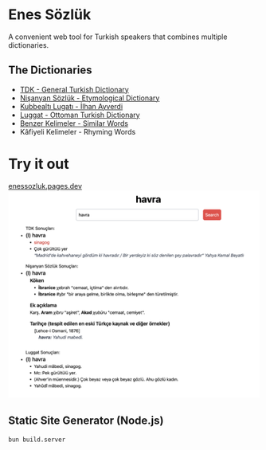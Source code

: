 # Enes Sözlük

A convenient web tool for Turkish speakers that combines multiple dictionaries.

## The Dictionaries

- [TDK - General Turkish Dictionary](https://sozluk.gov.tr/)
- [Nişanyan Sözlük - Etymological Dictionary](https://www.nisanyansozluk.com/)
- [Kubbealtı Lugatı - İlhan Ayverdi](https://www.lugatim.com/)
- [Luggat - Ottoman Turkish Dictionary](https://www.luggat.com/)
- [Benzer Kelimeler - Similar Words](https://www.benzerkelimeler.com/)
- Kâfiyeli Kelimeler - Rhyming Words

# Try it out

[enessozluk.pages.dev](https://enessozluk.pages.dev/)
![Havra Kelimesi](./github/havra.png)

## Static Site Generator (Node.js)

```shell
bun build.server
```
